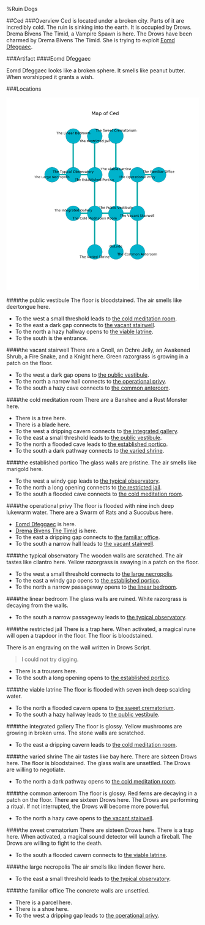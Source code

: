 %Ruin Dogs

##Ced
###Overview
Ced is located under a broken city. Parts of it are incredibly cold. The ruin is sinking into the earth. It is occupied by Drows. <a name="Drema-Bivens-The-Timid"></a>Drema Bivens The Timid, a Vampire Spawn is here. The Drows have been charmed by Drema Bivens The Timid. She  is trying to exploit [Eomd Dfeggaec](#Eomd-Dfeggaec). 



###Artifact
####<a name="Eomd-Dfeggaec"></a>Eomd Dfeggaec


Eomd Dfeggaec looks like a broken sphere. It smells like peanut butter. When worshipped it grants a wish. 





###Locations


![](../v2/images/Ced.png)

####<a name="the-public-vestibule"></a>the public vestibule
The floor is bloodstained. The air smells like deertongue here. 



* To the west a small threshold leads to [the cold meditation room](#the-cold-meditation-room).
* To the east a dark gap connects to [the vacant stairwell](#the-vacant-stairwell).
* To the north a hazy hallway opens to [the viable latrine](#the-viable-latrine).
* To the south is the entrance.


####<a name="the-vacant-stairwell"></a>the vacant stairwell
There are a Gnoll, an Ochre Jelly, an Awakened Shrub, a Fire Snake, and a Knight here. Green razorgrass is growing in a patch on the floor. 



* To the west a dark gap opens to [the public vestibule](#the-public-vestibule).
* To the north a narrow hall connects to [the operational privy](#the-operational-privy).
* To the south a hazy cave connects to [the common anteroom](#the-common-anteroom).


####<a name="the-cold-meditation-room"></a>the cold meditation room
There are a Banshee and a Rust Monster here. 



* There is a tree here.
* There is a blade here.
* To the west a dripping cavern connects to [the integrated gallery](#the-integrated-gallery).
* To the east a small threshold leads to [the public vestibule](#the-public-vestibule).
* To the north a flooded cave leads to [the established portico](#the-established-portico).
* To the south a dark pathway connects to [the varied shrine](#the-varied-shrine).


####<a name="the-established-portico"></a>the established portico
The glass walls are pristine. The air smells like marigold here. 



* To the west a windy gap leads to [the typical observatory](#the-typical-observatory).
* To the north a long opening connects to [the restricted jail](#the-restricted-jail).
* To the south a flooded cave connects to [the cold meditation room](#the-cold-meditation-room).


####<a name="the-operational-privy"></a>the operational privy
The floor is flooded with nine inch deep lukewarm water. There are a Swarm of Rats and a Succubus here. 



* [Eomd Dfeggaec](#Eomd-Dfeggaec) is here.
* [Drema Bivens The Timid](#Drema-Bivens-The-Timid) is here.
* To the east a dripping gap connects to [the familiar office](#the-familiar-office).
* To the south a narrow hall leads to [the vacant stairwell](#the-vacant-stairwell).


####<a name="the-typical-observatory"></a>the typical observatory
The wooden walls are scratched. The air tastes like cilantro here. Yellow razorgrass is swaying in a patch on the floor. 



* To the west a small threshold connects to [the large necropolis](#the-large-necropolis).
* To the east a windy gap opens to [the established portico](#the-established-portico).
* To the north a narrow passageway opens to [the linear bedroom](#the-linear-bedroom).


####<a name="the-linear-bedroom"></a>the linear bedroom
The glass walls are ruined. White razorgrass is decaying from the walls. 



* To the south a narrow passageway leads to [the typical observatory](#the-typical-observatory).


####<a name="the-restricted-jail"></a>the restricted jail
There is a trap here. When activated, a magical rune will open a trapdoor in the floor. The floor is bloodstained. 

There is an engraving on the wall written in Drows Script. 

> I could not try digging.
>


* There is a trousers here.
* To the south a long opening opens to [the established portico](#the-established-portico).


####<a name="the-viable-latrine"></a>the viable latrine
The floor is flooded with seven inch deep scalding water. 



* To the north a flooded cavern opens to [the sweet crematorium](#the-sweet-crematorium).
* To the south a hazy hallway leads to [the public vestibule](#the-public-vestibule).


####<a name="the-integrated-gallery"></a>the integrated gallery
The floor is glossy. Yellow mushrooms are growing in broken urns. The stone walls are scratched. 



* To the east a dripping cavern leads to [the cold meditation room](#the-cold-meditation-room).


####<a name="the-varied-shrine"></a>the varied shrine
The air tastes like bay here. There are sixteen Drows here. The floor is bloodstained. The glass walls are unsettled. The Drows are willing to negotiate. 



* To the north a dark pathway opens to [the cold meditation room](#the-cold-meditation-room).


####<a name="the-common-anteroom"></a>the common anteroom
The floor is glossy. Red ferns are decaying in a patch on the floor. There are sixteen Drows here. The Drows are performing a ritual. If not interrupted, the Drows will become more powerful. 



* To the north a hazy cave opens to [the vacant stairwell](#the-vacant-stairwell).


####<a name="the-sweet-crematorium"></a>the sweet crematorium
There are sixteen Drows here. There is a trap here. When activated, a magical sound detector will launch a fireball. The Drows are willing to fight to the death. 



* To the south a flooded cavern connects to [the viable latrine](#the-viable-latrine).


####<a name="the-large-necropolis"></a>the large necropolis
The air smells like linden flower here. 



* To the east a small threshold leads to [the typical observatory](#the-typical-observatory).


####<a name="the-familiar-office"></a>the familiar office
The concrete walls are unsettled. 



* There is a parcel here.
* There is a shoe here.
* To the west a dripping gap leads to [the operational privy](#the-operational-privy).


